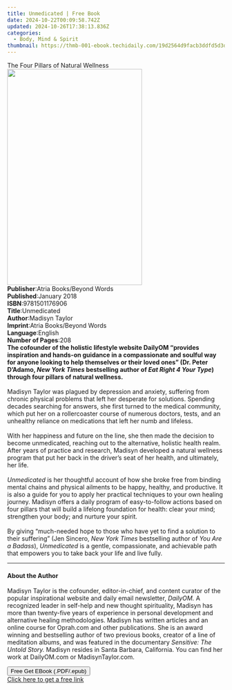```yaml
---
title: Unmedicated | Free Book
date: 2024-10-22T00:09:58.742Z
updated: 2024-10-26T17:38:13.836Z
categories:
  - Body, Mind & Spirit
thumbnail: https://thmb-001-ebook.techidaily.com/19d2564d9facb3ddfd5d3d43f91d825bc1b4ee3cc308e860511d532d5681a61e.jpg
---
```

<main id="book-container">
  <div class="flex flex-col">
    <div class="book-brief flex-1 py-6 px-4 sm:p-6 md:py-10 md:px-8">
      <!-- brief-->
      <div class="book-brief-main">The Four Pillars of Natural Wellness</div>
    </div>
    <div
      class="book-meta-info flex-1 grid gap-4 col-start-1 col-end-3 row-start-1 sm:mb-6 sm:grid-cols-4 lg:gap-6 lg:col-start-2 lg:row-end-6 lg:row-span-6 lg:mb-0"
    >
      <div
        class="book-meta-info-left place-content-center mt-4 p-4 text-sm leading-6 col-start-2 col-span-2 dark:text-slate-400"
      >
        <img
          class="w-full h-500 object-cover rounded-lg sm:h-255 sm:col-span-2 lg:col-span-full"
          src="https://img-001-ebook.techidaily.com/b00222372c608e059b0fb9802ae82a942d31460540556aa56cc18dc9b850181c.jpg"
          alt=""
          width="312"
          height="500"
        />
      </div>
      <div
        class="book-meta-info-right mt-2 col-start-1 row-start-2 col-span-3 self-center"
      >
        <!-- meta data  -->
        <div class="flex flex-col px-4 md:px-8">
          <div class="flex-1">
            <strong>Publisher</strong>:<span class="px-2"
              >Atria Books/Beyond Words</span
            >
          </div>
          <div class="flex-1">
            <strong>Published</strong>:<span class="px-2">January 2018</span>
          </div>
          <div class="flex-1">
            <strong>ISBN</strong>:<span class="px-2">9781501176906</span>
          </div>
          <div class="flex-1">
            <strong>Title</strong>:<span class="px-2">Unmedicated</span>
          </div>
          <div class="flex-1">
            <strong>Author</strong>:<span class="px-2">Madisyn Taylor</span>
          </div>
          <div class="flex-1">
            <strong>Imprint</strong>:<span class="px-2"
              >Atria Books/Beyond Words</span
            >
          </div>
          <div class="flex-1">
            <strong>Language</strong>:<span class="px-2">English</span>
          </div>
          <div class="flex-1">
            <strong>Number of Pages</strong>:<span class="px-2">208</span>
          </div>
        </div>
      </div>
    </div>
    <div class="book-description flex-1 py-6 px-4 sm:p-6 md:py-10 md:px-8">
      <div class="book-description-main">
        <div accordion-content="" id="description">
          <b>The cofounder of the holistic lifestyle website DailyOM “</b
          ><b
            >provides inspiration and hands-on guidance in a compassionate and
            soulful way for anyone looking to help themselves or their loved
            ones” (Dr. Peter D’Adamo, <i>New York Times </i>bestselling author
            of <i>Eat Right 4 Your Type</i>) </b
          ><b>through four pillars of natural wellness.</b><br /><br />Madisyn
          Taylor was plagued by depression and anxiety, suffering from chronic
          physical problems that left her desperate for solutions. Spending
          decades searching for answers, she first turned to the medical
          community, which put her on a rollercoaster course of numerous
          doctors, tests, and an unhealthy reliance on medications that left her
          numb and lifeless.<br />
          <br />With her happiness and future on the line, she then made the
          decision to become unmedicated, reaching out to the alternative,
          holistic health realm. After years of practice and research, Madisyn
          developed a natural wellness program that put her back in the driver’s
          seat of her health, and ultimately, her life.<br />
          <br /><i>Unmedicated </i>is her thoughtful account of how she broke
          free from binding mental chains and physical ailments to be happy,
          healthy, and productive. It is also a guide for you to apply her
          practical techniques to your own healing journey. Madisyn offers a
          daily program of easy-to-follow actions based on four pillars that
          will build a lifelong foundation for health: clear your mind;
          strengthen your body; and nurture your spirit.<br />
          <br />By giving “much-needed hope to those who have yet to find a
          solution to their suffering” (Jen Sincero,
          <i>New York Times</i> bestselling author of <i>You Are a Badass</i>),
          <i>Unmedicated </i>is a gentle, compassionate, and achievable path
          that empowers you to take back your life and live fully.
        </div>
        <div class="accordion-fader"></div>
      </div>
    </div>
    <div class="book-excerpts flex-1 py-6 px-4 sm:p-6 md:py-10 md:px-8">
      <!-- excerpts-->
      <div class="book-excerpts-main">
        <hr />
        <h4 class="placeholder placeholder-heading">
          <span>About the Author</span>
        </h4>
        <p>
          Madisyn Taylor is the cofounder, editor-in-chief, and content curator
          of the popular inspirational website and daily email newsletter,
          <i>DailyOM. </i>A recognized leader in self-help and new thought
          spirituality, Madisyn has more than twenty-five years of experience in
          personal development and alternative healing methodologies. Madisyn
          has written articles and an online course for Oprah.com and other
          publications. She is an award winning and bestselling author of two
          previous books, creator of a line of meditation albums, and was
          featured in the documentary
          <i>Sensitive: The Untold Story. </i>Madisyn resides in Santa Barbara,
          California. You can find her work at DailyOM.com or MadisynTaylor.com.
        </p>
      </div>
    </div>
    <div
      class="book-about-author flex-1 py-6 px-4 sm:p-6 md:py-10 md:px-8"
    ></div>
    <div class="book-free-get flex-1 py-6 px-4 sm:p-6 md:py-10 md:px-8">
      <button
        id="btn-free-get"
        class="bg-blue-500 hover:bg-blue-700 text-white font-bold py-2 px-4 rounded"
      >
        Free Get EBook (.PDF/.epub)
      </button>
      <div id="countdown-display" class="px-2 text-lg mt-2"></div>
      <a
        id="free-link"
        class="hidden bg-blue-500 hover:bg-blue-700 text-white font-bold py-2 px-4 rounded"
        href="https://www.ebooks.com/en-us/book/95847018/unmedicated/madisyn-taylor/"
        target="_blank"
        >Click here to get a free link</a
      >
    </div>
    <script>
      let countdownTime = 0;
      let countdownInterval = null;
      document
        .getElementById('btn-free-get')
        .addEventListener('click', startCountdown);
      function startCountdown() {
        countdownTime = new Date().getTime() + 60000 * 3;
        countdownInterval = setInterval(updateCountdown, 1000);
        document.getElementById('btn-free-get').disabled = true;
        document
          .getElementById('btn-free-get')
          .classList.add('bg-gray-500', 'cursor-not-allowed');
      }
      function updateCountdown() {
        let currentTime = new Date().getTime();
        let timeLeft = countdownTime - currentTime;
        let secondsLeft = Math.floor(timeLeft / 1000);
        document.getElementById('countdown-display').innerHTML =
          `Remaining time: ${secondsLeft} seconds.`;
        if (secondsLeft <= 0) {
          clearInterval(countdownInterval);
          document.getElementById('btn-free-get').classList.add('hidden');
          document.getElementById('free-link').classList.remove('hidden');
          document.getElementById('countdown-display').innerHTML = '';
        }
      }
    </script>
  </div>
</main>

<ins class="adsbygoogle"
      style="display:block"
      data-ad-client="ca-pub-7571918770474297"
      data-ad-slot="8358498916"
      data-ad-format="auto"
      data-full-width-responsive="true"></ins>
    